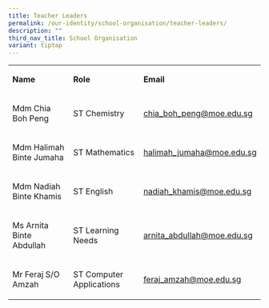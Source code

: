 ```yaml
---
title: Teacher Leaders
permalink: /our-identity/school-organisation/teacher-leaders/
description: ""
third_nav_title: School Organisation
variant: tiptap
---
```

<table style="minWidth: 75px">
<colgroup>
<col>
<col>
<col>
</colgroup>
<tbody>
<tr>
<td rowspan="1" colspan="1">
<p><strong>Name</strong>
</p>
</td>
<td rowspan="1" colspan="1">
<p><strong>Role</strong>
</p>
</td>
<td rowspan="1" colspan="1">
<p><strong>Email</strong>
</p>
</td>
</tr>
<tr>
<td rowspan="1" colspan="1">
<p>Mdm Chia Boh Peng</p>
</td>
<td rowspan="1" colspan="1">
<p>ST Chemistry</p>
</td>
<td rowspan="1" colspan="1">
<p><a href="mailto:chia_boh_peng@moe.edu.sg" rel="noopener noreferrer nofollow" target="_blank">chia_boh_peng@moe.edu.sg</a>
</p>
</td>
</tr>
<tr>
<td rowspan="1" colspan="1">
<p>Mdm Halimah Binte Jumaha</p>
</td>
<td rowspan="1" colspan="1">
<p>ST Mathematics</p>
</td>
<td rowspan="1" colspan="1">
<p><a href="mailto:halimah_jumaha@moe.edu.sg" rel="noopener noreferrer nofollow" target="_blank">halimah_jumaha@moe.edu.sg</a>
</p>
</td>
</tr>
<tr>
<td rowspan="1" colspan="1">
<p>Mdm Nadiah Binte Khamis</p>
</td>
<td rowspan="1" colspan="1">
<p>ST English</p>
</td>
<td rowspan="1" colspan="1">
<p><a href="mailto:nadiah_khamis@moe.edu.sg" rel="noopener noreferrer nofollow" target="_blank">nadiah_khamis@moe.edu.sg</a>
</p>
</td>
</tr>
<tr>
<td rowspan="1" colspan="1">
<p>Ms Arnita Binte Abdullah</p>
</td>
<td rowspan="1" colspan="1">
<p>ST Learning Needs</p>
</td>
<td rowspan="1" colspan="1">
<p><a href="mailto:arnita_abdullah@moe.edu.sg" rel="noopener noreferrer nofollow" target="_blank">arnita_abdullah@moe.edu.sg</a>
</p>
</td>
</tr>
<tr>
<td rowspan="1" colspan="1">
<p>Mr Feraj S/O Amzah</p>
</td>
<td rowspan="1" colspan="1">
<p>ST Computer Applications</p>
</td>
<td rowspan="1" colspan="1">
<p><a href="mailto:feraj_amzah@moe.edu.sg" rel="noopener noreferrer nofollow" target="_blank">feraj_amzah@moe.edu.sg</a>
</p>
</td>
</tr>
</tbody>
</table>
<p></p>